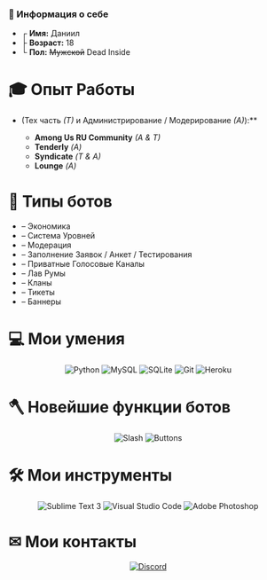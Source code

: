 ### 👋 Информация о себе

* ┌ **Имя:** Даниил
* ├ **Возраст:** 18
* └ **Пол:** ~~Мужской~~ Dead Inside


# 🎓 Опыт Работы

* (Тех часть *(Т)* и Администрирование / Модерирование *(А)*):**

    - **Among Us RU Community** *(A & T)*
    - **Tenderly** *(А)*
    - **Syndicate** *(Т & A)*
    - **Lounge** *(А)*

# 🤖 Типы ботов

* – Экономика
* – Система Уровней
* – Модерация
* – Заполнение Заявок / Анкет / Тестирования
* – Приватные Голосовые Каналы
* – Лав Румы
* – Кланы
* – Тикеты
* – Баннеры

# 💻 Мои умения
<p align="center">
    <img alt="Python" src="https://img.shields.io/badge/Python-F7DF1E?&style=for-the-badge&logo=Python&logoColor=222222" />
    <img alt="MySQL" src="https://img.shields.io/badge/MySQL-336791?&style=for-the-badge&logo=MySQL&logoColor=white" />
    <img alt="SQLite" src="https://img.shields.io/badge/SQLite-003B57?style=for-the-badge&logo=SQLite&logoColor=white" />
    <img alt="Git" src="https://img.shields.io/badge/Git-F05032?&style=for-the-badge&logo=Git&logoColor=white" />
    <img alt="Heroku" src="https://img.shields.io/badge/-Heroku-430098?style=for-the-badge&logo=Heroku&logoColor=white" />
<p align="center">


# 🪓 Новейшие функции ботов
<p align="center">
     <img alt="Slash" src="https://img.shields.io/badge/Slash%20Commands-135491?&style=for-the-badge&logo=/Slash%20Commands&logoColor=white%22" />    
    <img alt="Buttons" src="https://img.shields.io/badge/BUTTONS-139491?&style=for-the-badge&logo=/BUTTONS&logoColor=white%22" />
<p align="center">    
 
# 🛠 Мои инструменты

<p align="center">
    <img alt="Sublime Text 3" src="https://img.shields.io/badge/Sublime%20Text%203-F05032?&style=for-the-badge&logo=Sublime-Text-3&logoColor=white" />
     <img alt="Visual Studio Code" src="https://img.shields.io/badge/Visual%20Studio%20Code-007ACC?&style=for-the-badge&logo=Visual-Studio-Code&logoColor=white" /> 
    <img alt="Adobe Photoshop" src="https://img.shields.io/badge/Adobe%20Photoshop-31A8FF?&style=for-the-badge&logo=Adobe-Photoshop&logoColor=white" />
</p>


# ✉ Мои контакты
<p align= "center">
    <a href="https://discords.com/bio/p/rifling"> <img alt="Discord" src="https://img.shields.io/badge/Discord-7289DA?&style=for-the-badge&logo=Discord&logoColor=white" /> </a>

<!--
**ROFLING/ROFLING** is a ✨ _special_ ✨ repository because its `README.md` (this file) appears on your GitHub profile.

Here are some ideas to get you started:

- 🔭 I’m currently working on ...
- 🌱 I’m currently learning ...
- 👯 I’m looking to collaborate on ...
- 🤔 I’m looking for help with ...
- 💬 Ask me about ...
- 📫 How to reach me: ...
- 😄 Pronouns: ...
- ⚡ Fun fact: ...
-->
